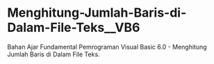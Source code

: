 # Menghitung-Jumlah-Baris-di-Dalam-File-Teks__VB6
Bahan Ajar Fundamental Pemrograman Visual Basic 6.0 - Menghitung Jumlah Baris di Dalam File Teks.
